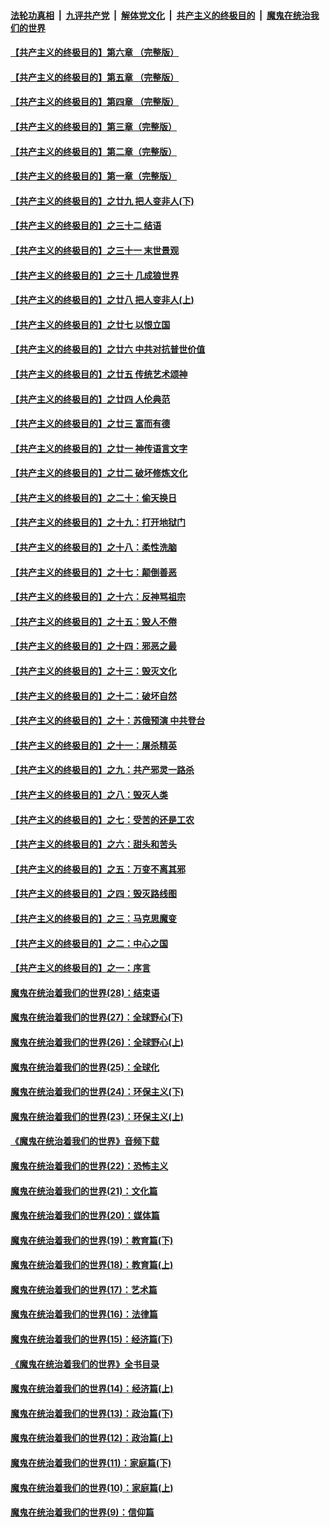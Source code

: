 ####  [法轮功真相](../../../../basic/blob/master/README.md?t=04300031) &nbsp;|&nbsp; [九评共产党](../../../../9ping.md/blob/master/README.md?t=04300031) &nbsp;|&nbsp; [解体党文化](../../../../jtdwh.md/blob/master/README.md?t=04300031)  &nbsp;|&nbsp; [共产主义的终极目的](../../../../gczydzjmd.md/blob/master/README.md?t=04300031) &nbsp;|&nbsp; [魔鬼在统治我们的世界](../../../../mgztzwmdsj.md/blob/master/README.md?t=04300031) 

#### [【共产主义的终极目的】第六章 （完整版）](../pages/nsc422/n11428913.md?t=04300031) 

#### [【共产主义的终极目的】第五章 （完整版）](../pages/nsc422/n11428912.md?t=04300031) 

#### [【共产主义的终极目的】第四章 （完整版）](../pages/nsc422/n11428907.md?t=04300031) 

#### [【共产主义的终极目的】第三章（完整版）](../pages/nsc422/n11428848.md?t=04300031) 

#### [【共产主义的终极目的】第二章（完整版）](../pages/nsc422/n11428831.md?t=04300031) 

#### [【共产主义的终极目的】第一章（完整版）](../pages/nsc422/n11417651.md?t=04300031) 

#### [【共产主义的终极目的】之廿九 把人变非人(下)](../pages/nsc422/n11344140.md?t=04300031) 

#### [【共产主义的终极目的】之三十二 结语](../pages/nsc422/n11360535.md?t=04300031) 

#### [【共产主义的终极目的】之三十一 末世景观](../pages/nsc422/n11351129.md?t=04300031) 

#### [【共产主义的终极目的】之三十 几成狼世界](../pages/nsc422/n11348280.md?t=04300031) 

#### [【共产主义的终极目的】之廿八 把人变非人(上)](../pages/nsc422/n11340492.md?t=04300031) 

#### [【共产主义的终极目的】之廿七 以恨立国](../pages/nsc422/n11336944.md?t=04300031) 

#### [【共产主义的终极目的】之廿六 中共对抗普世价值](../pages/nsc422/n11324785.md?t=04300031) 

#### [【共产主义的终极目的】之廿五 传统艺术颂神](../pages/nsc422/n11296396.md?t=04300031) 

#### [【共产主义的终极目的】之廿四 人伦典范](../pages/nsc422/n11296397.md?t=04300031) 

#### [【共产主义的终极目的】之廿三 富而有德](../pages/nsc422/n11283598.md?t=04300031) 

#### [【共产主义的终极目的】之廿一 神传语言文字](../pages/nsc422/n11263265.md?t=04300031) 

#### [【共产主义的终极目的】之廿二 破坏修炼文化](../pages/nsc422/n11245728.md?t=04300031) 

#### [【共产主义的终极目的】之二十：偷天换日](../pages/nsc422/n11238846.md?t=04300031) 

#### [【共产主义的终极目的】之十九：打开地狱门](../pages/nsc422/n11206376.md?t=04300031) 

#### [【共产主义的终极目的】之十八：柔性洗脑](../pages/nsc422/n11199994.md?t=04300031) 

#### [【共产主义的终极目的】之十七：颠倒善恶](../pages/nsc422/n11179782.md?t=04300031) 

#### [【共产主义的终极目的】之十六：反神骂祖宗](../pages/nsc422/n11166798.md?t=04300031) 

#### [【共产主义的终极目的】之十五：毁人不倦](../pages/nsc422/n11166792.md?t=04300031) 

#### [【共产主义的终极目的】之十四：邪恶之最](../pages/nsc422/n11150249.md?t=04300031) 

#### [【共产主义的终极目的】之十三：毁灭文化](../pages/nsc422/n11135227.md?t=04300031) 

#### [【共产主义的终极目的】之十二：破坏自然](../pages/nsc422/n11135214.md?t=04300031) 

#### [【共产主义的终极目的】之十：苏俄预演 中共登台](../pages/nsc422/n11118424.md?t=04300031) 

#### [【共产主义的终极目的】之十一：屠杀精英](../pages/nsc422/n11118442.md?t=04300031) 

#### [【共产主义的终极目的】之九：共产邪灵一路杀](../pages/nsc422/n11114139.md?t=04300031) 

#### [【共产主义的终极目的】之八：毁灭人类](../pages/nsc422/n11108503.md?t=04300031) 

#### [【共产主义的终极目的】之七：受苦的还是工农](../pages/nsc422/n11101809.md?t=04300031) 

#### [【共产主义的终极目的】之六：甜头和苦头](../pages/nsc422/n11096971.md?t=04300031) 

#### [【共产主义的终极目的】之五：万变不离其邪](../pages/nsc422/n11091285.md?t=04300031) 

#### [【共产主义的终极目的】之四：毁灭路线图](../pages/nsc422/n11086284.md?t=04300031) 

#### [【共产主义的终极目的】之三：马克思魔变](../pages/nsc422/n11061941.md?t=04300031) 

#### [【共产主义的终极目的】之二：中心之国](../pages/nsc422/n11047728.md?t=04300031) 

#### [【共产主义的终极目的】之一：序言](../pages/nsc422/n11086077.md?t=04300031) 

#### [魔鬼在统治着我们的世界(28)：结束语](../pages/nsc422/n10936246.md?t=04300031) 

#### [魔鬼在统治着我们的世界(27)：全球野心(下)](../pages/nsc422/n10928319.md?t=04300031) 

#### [魔鬼在统治着我们的世界(26)：全球野心(上)](../pages/nsc422/n10900318.md?t=04300031) 

#### [魔鬼在统治着我们的世界(25)：全球化](../pages/nsc422/n10788205.md?t=04300031) 

#### [魔鬼在统治着我们的世界(24)：环保主义(下)](../pages/nsc422/n10695307.md?t=04300031) 

#### [魔鬼在统治着我们的世界(23)：环保主义(上)](../pages/nsc422/n10688613.md?t=04300031) 

#### [《魔鬼在统治着我们的世界》音频下载](../pages/nsc422/n10635553.md?t=04300031) 

#### [魔鬼在统治着我们的世界(22)：恐怖主义](../pages/nsc422/n10614727.md?t=04300031) 

#### [魔鬼在统治着我们的世界(21)：文化篇](../pages/nsc422/n10597706.md?t=04300031) 

#### [魔鬼在统治着我们的世界(20)：媒体篇](../pages/nsc422/n10586579.md?t=04300031) 

#### [魔鬼在统治着我们的世界(19)：教育篇(下)](../pages/nsc422/n10564808.md?t=04300031) 

#### [魔鬼在统治着我们的世界(18)：教育篇(上)](../pages/nsc422/n10526970.md?t=04300031) 

#### [魔鬼在统治着我们的世界(17)：艺术篇](../pages/nsc422/n10499093.md?t=04300031) 

#### [魔鬼在统治着我们的世界(16)：法律篇](../pages/nsc422/n10485969.md?t=04300031) 

#### [魔鬼在统治着我们的世界(15)：经济篇(下)](../pages/nsc422/n10469975.md?t=04300031) 

#### [《魔鬼在统治着我们的世界》全书目录](../pages/nsc422/n10464261.md?t=04300031) 

#### [魔鬼在统治着我们的世界(14)：经济篇(上)](../pages/nsc422/n10457370.md?t=04300031) 

#### [魔鬼在统治着我们的世界(13)：政治篇(下)](../pages/nsc422/n10448270.md?t=04300031) 

#### [魔鬼在统治着我们的世界(12)：政治篇(上)](../pages/nsc422/n10444576.md?t=04300031) 

#### [魔鬼在统治着我们的世界(11)：家庭篇(下)](../pages/nsc422/n10440961.md?t=04300031) 

#### [魔鬼在统治着我们的世界(10)：家庭篇(上)](../pages/nsc422/n10435448.md?t=04300031) 

#### [魔鬼在统治着我们的世界(9)：信仰篇](../pages/nsc422/n10432159.md?t=04300031) 

